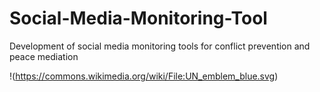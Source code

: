 # Social-Media-Monitoring-Tool

Development of social media monitoring tools for conflict prevention and peace mediation

!(https://commons.wikimedia.org/wiki/File:UN_emblem_blue.svg)

